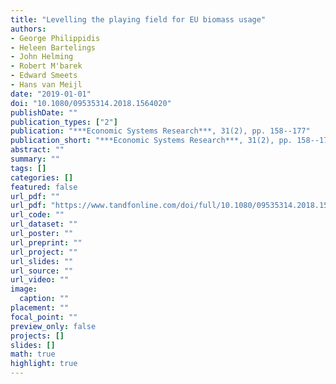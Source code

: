 ```yaml
---
title: "Levelling the playing field for EU biomass usage"
authors: 
- George Philippidis
- Heleen Bartelings
- John Helming
- Robert M'barek
- Edward Smeets
- Hans van Meijl
date: "2019-01-01"
doi: "10.1080/09535314.2018.1564020"
publishDate: ""
publication_types: ["2"]
publication: "***Economic Systems Research***, 31(2), pp. 158--177"
publication_short: "***Economic Systems Research***, 31(2), pp. 158--177"
abstract: ""
summary: ""
tags: []
categories: []
featured: false
url_pdf: ""
url_pdf: "https://www.tandfonline.com/doi/full/10.1080/09535314.2018.1564020"
url_code: ""
url_dataset: ""
url_poster: ""
url_preprint: ""
url_project: ""
url_slides: ""
url_source: ""
url_video: ""
image: 
  caption: ""
placement: ""
focal_point: ""
preview_only: false
projects: []
slides: []
math: true
highlight: true
---
```

